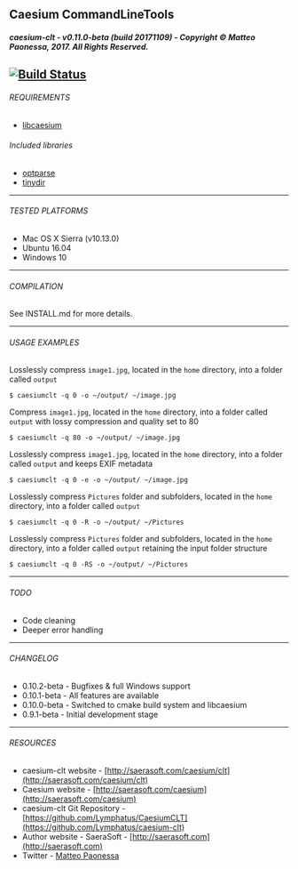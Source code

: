 ## Caesium CommandLineTools
##### caesium-clt - v0.11.0-beta (build 20171109) - Copyright &copy; Matteo Paonessa, 2017. All Rights Reserved.
[![Build Status](https://travis-ci.org/Lymphatus/caesium-clt.svg?branch=master)](https://travis-ci.org/Lymphatus/caesium-clt)
----------

###### REQUIREMENTS
* [libcaesium](https://github.com/Lymphatus/libcaesium)

###### Included libraries
* [optparse](https://github.com/skeeto/optparse)
* [tinydir](https://github.com/cxong/tinydir)

----------

###### TESTED PLATFORMS
* Mac OS X Sierra (v10.13.0)
* Ubuntu 16.04
* Windows 10

----------

###### COMPILATION
See INSTALL.md for more details.

----------

###### USAGE EXAMPLES

Losslessly compress ```image1.jpg```, located in the ```home``` directory, into a folder called ```output```
```
$ caesiumclt -q 0 -o ~/output/ ~/image.jpg
```

Compress ```image1.jpg```, located in the ```home``` directory, into a folder called ```output``` with lossy compression and quality set to 80
```
$ caesiumclt -q 80 -o ~/output/ ~/image.jpg
```

Losslessly compress ```image1.jpg```, located in the ```home``` directory, into a folder called ```output``` and keeps EXIF metadata
```
$ caesiumclt -q 0 -e -o ~/output/ ~/image.jpg
```

Losslessly compress ```Pictures``` folder and subfolders, located in the ```home``` directory, into a folder called ```output```
```
$ caesiumclt -q 0 -R -o ~/output/ ~/Pictures
```

Losslessly compress ```Pictures``` folder and subfolders, located in the ```home``` directory, into a folder called ```output``` retaining the input folder structure
```
$ caesiumclt -q 0 -RS -o ~/output/ ~/Pictures
```

----------

###### TODO
* Code cleaning
* Deeper error handling

----------

###### CHANGELOG
* 0.10.2-beta - Bugfixes & full Windows support
* 0.10.1-beta - All features are available
* 0.10.0-beta - Switched to cmake build system and libcaesium
* 0.9.1-beta - Initial development stage

----------

###### RESOURCES
* caesium-clt website - [http://saerasoft.com/caesium/clt](http://saerasoft.com/caesium/clt)
* Caesium website - [http://saerasoft.com/caesium](http://saerasoft.com/caesium)
* caesium-clt Git Repository - [https://github.com/Lymphatus/CaesiumCLT](https://github.com/Lymphatus/caesium-clt)
* Author website - SaeraSoft - [http://saerasoft.com](http://saerasoft.com)
* Twitter - [Matteo Paonessa](https://twitter.com/MatteoPaonessa)
